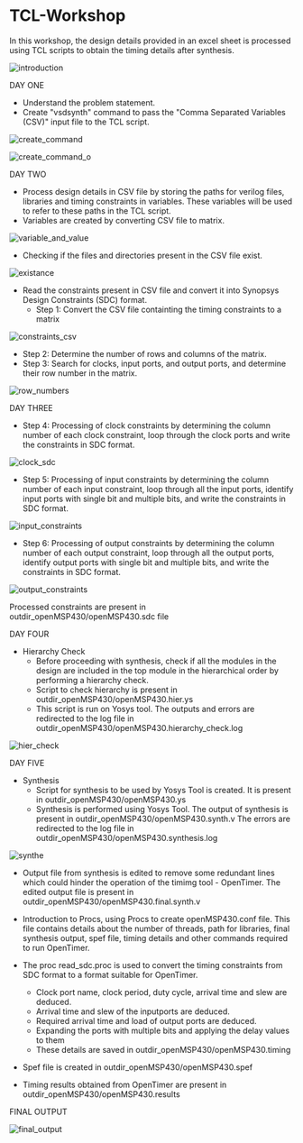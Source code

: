 # TCL-Workshop
In this workshop, the design details provided in an excel sheet is processed using TCL scripts to obtain the timing details after synthesis.

![introduction](https://github.com/anvithashirva/TCL-Workshop/assets/130870681/00b39247-84fc-4572-bb13-b0d98cc3e581)

DAY ONE
- Understand the problem statement.
- Create "vsdsynth" command to pass the "Comma Separated Variables (CSV)" input file to the TCL script.

![create_command](https://github.com/anvithashirva/TCL-Workshop/assets/130870681/e9fda19a-3b6b-46e5-9f38-4d9e533a8d2e)

![create_command_o](https://github.com/anvithashirva/TCL-Workshop/assets/130870681/a7ee52a5-267f-43d4-bd7f-197cb3864832)

DAY TWO
- Process design details in CSV file by storing the paths for verilog files, libraries and timing constraints in variables. These variables will be used to refer to these paths in the TCL script. 
- Variables are created by converting CSV file to matrix.

![variable_and_value](https://github.com/anvithashirva/TCL-Workshop/assets/130870681/2f45df54-deea-47e2-a687-88878f7d09d0)

- Checking if the files and directories present in the CSV file exist.

![existance](https://github.com/anvithashirva/TCL-Workshop/assets/130870681/d73e4afb-11be-4fa4-aaba-6db6eabe9f6e)

- Read the constraints present in CSV file and convert it into Synopsys Design Constraints (SDC) format.
  - Step 1: Convert the CSV file containting the timing constraints to a matrix
    
![constraints_csv](https://github.com/anvithashirva/TCL-Workshop/assets/130870681/1c158f04-e8a1-45c0-affe-cc5e4324e8a8)

  - Step 2: Determine the number of rows and columns of the matrix.
  - Step 3: Search for clocks, input ports, and output ports, and determine their row number in the matrix.

![row_numbers](https://github.com/anvithashirva/TCL-Workshop/assets/130870681/0a8dc705-cd97-4add-a5e1-b2cb3aaea5ac)

DAY THREE

  - Step 4: Processing of clock constraints by determining the column number of each clock constraint, loop through the clock ports and write the constraints in SDC format.
    
![clock_sdc](https://github.com/anvithashirva/TCL-Workshop/assets/130870681/d69c8971-dd17-4624-9836-1644cda13743)

  - Step 5: Processing of input constraints by determining the column number of each input constraint, loop through all the input ports, identify input ports with single bit and multiple bits, and write the constraints in SDC format.

![input_constraints](https://github.com/anvithashirva/TCL-Workshop/assets/130870681/70b36b09-1854-49ed-bb81-29dbfc9974ef)
  
  - Step 6: Processing of output constraints by determining the column number of each output constraint, loop through all the output ports, identify output ports with single bit and multiple bits, and write the constraints in SDC format.
    
![output_constraints](https://github.com/anvithashirva/TCL-Workshop/assets/130870681/d6fbd9c5-5feb-4602-8ef3-cf1870b9583a)

Processed constraints are present in outdir_openMSP430/openMSP430.sdc file 

DAY FOUR
- Hierarchy Check
  - Before proceeding with synthesis, check if all the modules in the design are included in the top module in the hierarchical order by performing a hierarchy check.
  - Script to check hierarchy is present in outdir_openMSP430/openMSP430.hier.ys
  - This script is run on Yosys tool. The outputs and errors are redirected to the log file in outdir_openMSP430/openMSP430.hierarchy_check.log
    
![hier_check](https://github.com/anvithashirva/TCL-Workshop/assets/130870681/3b795a63-a676-450b-b18f-798d3350fb87)
 
DAY FIVE
- Synthesis
  - Script for synthesis to be used by Yosys Tool is created. It is present in outdir_openMSP430/openMSP430.ys
  - Synthesis is performed using Yosys Tool. The output of synthesis is present in outdir_openMSP430/openMSP430.synth.v The errors are redirected to the log file in outdir_openMSP430/openMSP430.synthesis.log
    
![synthe](https://github.com/anvithashirva/TCL-Workshop/assets/130870681/97bb0ace-a9a9-41ad-8b60-e9c2c712d449)

- Output file from synthesis is edited to remove some redundant lines which could hinder the operation of the timimg tool - OpenTimer. The edited output file is present in outdir_openMSP430/openMSP430.final.synth.v

- Introduction to Procs, using Procs to create openMSP430.conf file. This file contains details about the number of threads,  path for libraries, final synthesis output, spef file, timing details and other commands required to run OpenTimer.
  
- The proc read_sdc.proc is used to convert the timing constraints from SDC format to a format suitable for OpenTimer.
  - Clock port name, clock period, duty cycle, arrival time and slew are deduced.
  - Arrival time and slew of the inputports are deduced.
  - Required arrival time and load of output ports are deduced.
  - Expanding the ports with multiple bits and applying the delay values to them
  - These details are saved in outdir_openMSP430/openMSP430.timing
    
- Spef file is created in  outdir_openMSP430/openMSP430.spef

- Timing results obtained from OpenTimer are present in outdir_openMSP430/openMSP430.results
  
FINAL OUTPUT

![final_output](https://github.com/anvithashirva/TCL-Workshop/assets/130870681/db8d754b-3f9c-459e-b9a1-bbacefd43ae7)
